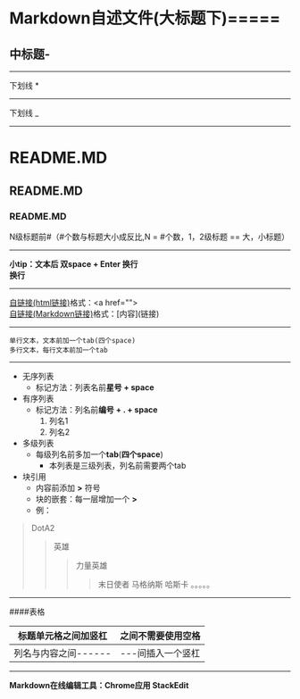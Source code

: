 Markdown自述文件(大标题下)=====
=====
中标题-
-----
____________
下划线 *
***********
下划线 _
____________
# README.MD
## README.MD
### README.MD
N级标题前#（#个数与标题大小成反比,N = #个数，1，2级标题 == 大，小标题）
____________
**小tip：文本后 双space + Enter 换行**  
**换行**
____________
<a href="https://github.com/whguardian/README-MD">自链接(html链接)</a>格式：\<a href=""\>  
[自链接(Markdown链接)](https://github.com/whguardian/README-MD "Markdown链接")格式：\[内容\]\(链接\)

------------
    单行文本，文本前加一个tab(四个space)
    多行文本，每行文本前加一个tab
------------
* 无序列表  
    * 标记方法：列表名前**星号 + space**
* 有序列表
    * 标记方法：列名前**编号 + . + space**
	    1. 列名1
	    2. 列名2
* 多级列表
	* 每级列名前多加一个**tab**(**四个space**)
	    * 本列表是三级列表，列名前需要两个tab
* 块引用
	* 内容前添加 **>** 符号
	*  块的嵌套：每一层增加一个 **>**
	* 例：
>DotA2
>> 英雄
>>>力量英雄
>>>>末日使者 马格纳斯 哈斯卡 。。。。。

------------
####表格
>  
标题单元格之间加竖杠 | 之间不需要使用空格
-------------------- | -----------------
列名与内容之间------ | ---间插入一个竖杠

------------
**Markdown在线编辑工具：Chrome应用 StackEdit**


